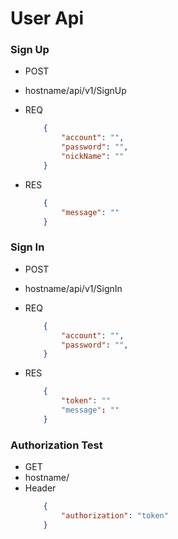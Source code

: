 # User Api

### Sign Up

- POST
- hostname/api/v1/SignUp
- REQ

    ``` json
        {
            "account": "",
            "password": "",
            "nickName": ""
        }

    ```
- RES

    ``` json
        {
            "message": ""
        }
    ```

### Sign In

- POST
- hostname/api/v1/SignIn
- REQ

    ``` json
        {
            "account": "",
            "password": "",
        }

    ```
- RES

    ``` json
        {
            "token": ""
            "message": ""
        }
    ```

### Authorization Test

- GET
- hostname/
- Header
    ``` json
        {
            "authorization": "token"
        }
    ```

